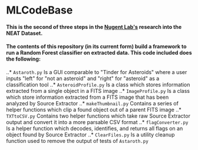 # MLCodeBase

#### This is the second of three steps in the [Nugent Lab's](https://github.com/nugent-lab) research into the NEAT Dataset.
#### The contents of this repository (in its current form) build a framework to run a Random Forest classifier on extracted data. This code included does the following:
 
..* ```Astaroth.py``` Is a GUI comparable to "Tinder for Asteroids" where a user inputs "left" for "not an asteroid" and "right" for "asteroid" as a classification tool
..* ```AsteroidProfile.py``` Is a class which stores information extracted from a single object in a FITS image
..* ```ImageProfile.py``` Is a class which store information extracted from a FITS image that has been analyzed by Source Extractor
..* ```makeThumbnail.py``` Contains a series of helper functions which clip a found object out of a parent FITS image
..* ```TXTtoCSV.py``` Contains two helper functions which take raw Source Extractor output and convert it into a more parsable CSV format
..* ```flagConverter.py``` Is a helper function which decodes, identifies, and returns all flags on an object found by Source Extractor
..* ```ClearFiles.py``` Is a utility cleanup function used to remove the output of tests of ```Astaroth.py```
